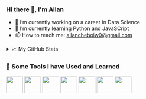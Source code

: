 <h3>Hi there 👋, I'm Allan</h3>

- 🔭 I’m currently working on a career in Data Science
- 🌱 I’m currently learning Python and JavaSCript
- 📫 How to reach me: <a href = "mailto: allancheboiw0@gmail.com">allancheboiw0@gmail.com</a>

<details>
  <summary>&#x1f4c8; My GitHub Stats</summary>

  [![Top Langs](https://github-readme-stats.vercel.app/api/top-langs/?username=murungiallan02&theme=tokyonight&layout=compact&count_private=true)](https://github.com/anuraghazra/github-readme-stats)
  
  [![My GitHub stats](https://github-readme-stats.vercel.app/api?username=murungiallan02&theme=tokyonight&show_icons=true&count_private=true)](https://github.com/anuraghazra/github-readme-stats)
  <img src="https://github-readme-streak-stats.herokuapp.com/?user=murungiallan02&theme=tokyonight&count_private=true" />
</details>

<h3>🚀 Some Tools I have Used and Learned</h3>
<p align="left">
 <img src="https://cdn.jsdelivr.net/gh/devicons/devicon/icons/php/php-plain.svg" width="45" height="45" />
 <img src="https://cdn.jsdelivr.net/gh/devicons/devicon/icons/css3/css3-original.svg" width="45" height="45" />
 <img src="https://cdn.jsdelivr.net/gh/devicons/devicon/icons/git/git-original.svg" width="45" height="45" />
 <img src="https://cdn.jsdelivr.net/gh/devicons/devicon/icons/html5/html5-plain-wordmark.svg" width="45" height="45" />
 <img src="https://cdn.jsdelivr.net/gh/devicons/devicon/icons/mysql/mysql-original-wordmark.svg" width="45" height="45" />
 <img src="https://cdn.jsdelivr.net/gh/devicons/devicon/icons/python/python-original.svg" width="45" height="45" />
 <img src="https://cdn.jsdelivr.net/gh/devicons/devicon/icons/javascript/javascript-original.svg" width="45" height="45" />
</p>
